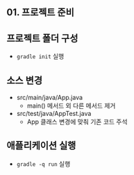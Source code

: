 ## 01. 프로젝트 준비

## 프로젝트 폴더 구성

- `gradle init` 실행

## 소스 변경

- src/main/java/App.java
  - main() 메서드 외 다른 메서드 제거
- src/test/java/AppTest.java
  - App 클래스 변경에 맞춰 기존 코드 주석

## 애플리케이션 실행

- `gradle -q run` 실행

